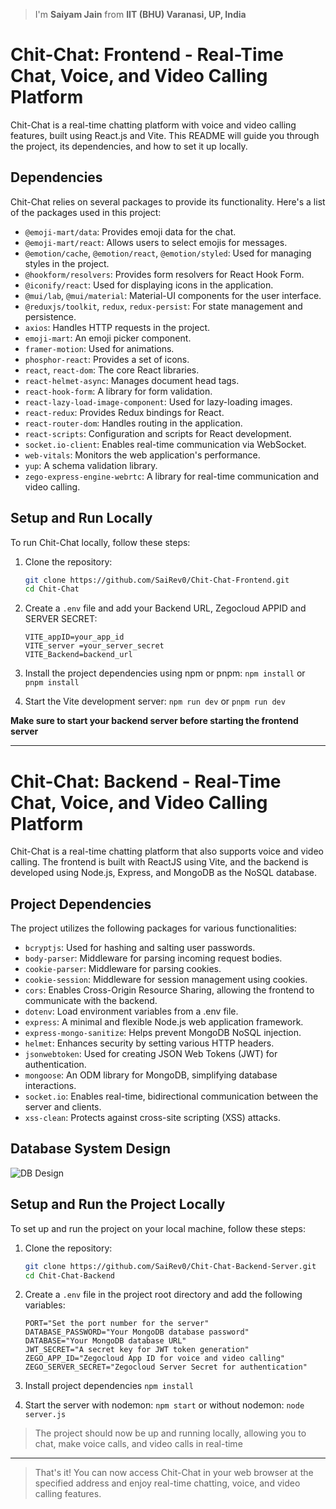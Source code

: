 > I'm **Saiyam Jain** from **IIT (BHU) Varanasi, UP, India**

# Chit-Chat: Frontend - Real-Time Chat, Voice, and Video Calling Platform

Chit-Chat is a real-time chatting platform with voice and video calling features, built using React.js and Vite. This README will guide you through the project, its dependencies, and how to set it up locally.

## Dependencies

Chit-Chat relies on several packages to provide its functionality. Here's a list of the packages used in this project:

- `@emoji-mart/data`: Provides emoji data for the chat.
- `@emoji-mart/react`: Allows users to select emojis for messages.
- `@emotion/cache`, `@emotion/react`, `@emotion/styled`: Used for managing styles in the project.
- `@hookform/resolvers`: Provides form resolvers for React Hook Form.
- `@iconify/react`: Used for displaying icons in the application.
- `@mui/lab`, `@mui/material`: Material-UI components for the user interface.
- `@reduxjs/toolkit`, `redux`, `redux-persist`: For state management and persistence.
- `axios`: Handles HTTP requests in the project.
- `emoji-mart`: An emoji picker component.
- `framer-motion`: Used for animations.
- `phosphor-react`: Provides a set of icons.
- `react`, `react-dom`: The core React libraries.
- `react-helmet-async`: Manages document head tags.
- `react-hook-form`: A library for form validation.
- `react-lazy-load-image-component`: Used for lazy-loading images.
- `react-redux`: Provides Redux bindings for React.
- `react-router-dom`: Handles routing in the application.
- `react-scripts`: Configuration and scripts for React development.
- `socket.io-client`: Enables real-time communication via WebSocket.
- `web-vitals`: Monitors the web application's performance.
- `yup`: A schema validation library.
- `zego-express-engine-webrtc`: A library for real-time communication and video calling.

## Setup and Run Locally

To run Chit-Chat locally, follow these steps:

1. Clone the repository:

   ```bash
   git clone https://github.com/SaiRev0/Chit-Chat-Frontend.git
   cd Chit-Chat
   ```

2. Create a `.env` file and add your Backend URL, Zegocloud APPID and SERVER SECRET:

   ```env
   VITE_appID=your_app_id
   VITE_server =your_server_secret
   VITE_Backend=backend_url
   ```

3. Install the project dependencies using npm or pnpm:
   `npm install`
   or
   `pnpm install`
   <br/>

4. Start the Vite development server:
   `npm run dev`
   or
   `pnpm run dev`
   <br/>

**Make sure to start your backend server before starting the frontend server**

---

# Chit-Chat: Backend - Real-Time Chat, Voice, and Video Calling Platform

Chit-Chat is a real-time chatting platform that also supports voice and video calling. The frontend is built with ReactJS using Vite, and the backend is developed using Node.js, Express, and MongoDB as the NoSQL database.

## Project Dependencies

The project utilizes the following packages for various functionalities:

- `bcryptjs`: Used for hashing and salting user passwords.
- `body-parser`: Middleware for parsing incoming request bodies.
- `cookie-parser`: Middleware for parsing cookies.
- `cookie-session`: Middleware for session management using cookies.
- `cors`: Enables Cross-Origin Resource Sharing, allowing the frontend to communicate with the backend.
- `dotenv`: Load environment variables from a .env file.
- `express`: A minimal and flexible Node.js web application framework.
- `express-mongo-sanitize`: Helps prevent MongoDB NoSQL injection.
- `helmet`: Enhances security by setting various HTTP headers.
- `jsonwebtoken`: Used for creating JSON Web Tokens (JWT) for authentication.
- `mongoose`: An ODM library for MongoDB, simplifying database interactions.
- `socket.io`: Enables real-time, bidirectional communication between the server and clients.
- `xss-clean`: Protects against cross-site scripting (XSS) attacks.

## Database System Design

![DB Design](https://github.com/user-attachments/assets/2261c980-1a2d-4c8e-948f-198a709fbaa3)

## Setup and Run the Project Locally

To set up and run the project on your local machine, follow these steps:

1. Clone the repository:

   ```bash
   git clone https://github.com/SaiRev0/Chit-Chat-Backend-Server.git
   cd Chit-Chat-Backend
   ```

2. Create a `.env` file in the project root directory and add the following variables:

   ```env
   PORT="Set the port number for the server"
   DATABASE_PASSWORD="Your MongoDB database password"
   DATABASE="Your MongoDB database URL"
   JWT_SECRET="A secret key for JWT token generation"
   ZEGO_APP_ID="Zegocloud App ID for voice and video calling"
   ZEGO_SERVER_SECRET="Zegocloud Server Secret for authentication"
   ```

3. Install project dependencies `npm install`

4. Start the server with nodemon: `npm start` or without nodemon: `node server.js`

> The project should now be up and running locally, allowing you to chat, make voice calls, and video calls in real-time

---

> That's it! You can now access Chit-Chat in your web browser at the specified address and enjoy real-time chatting, voice, and video calling features.
